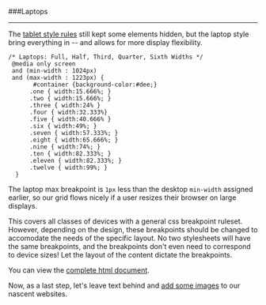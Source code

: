 ###Laptops

---

The [tablet style rules](tablet.md) still kept some elements hidden, but the laptop style bring everything in -- and allows for more display flexibility. 

```
/* Laptops: Full, Half, Third, Quarter, Sixth Widths */
 @media only screen 
 and (min-width : 1024px) 
 and (max-width : 1223px) {
       #container {background-color:#dee;}
      .one { width:15.666%; }
      .two { width:15.666%; }
      .three { width:24% }
      .four { width:32.333%}
      .five { width:40.666% }
      .six { width:49%; }
      .seven { width:57.333%; }
      .eight { width:65.666%; }
      .nine { width:74%; }
      .ten { width:82.333%; }
      .eleven { width:82.333%; }
      .twelve { width:99%; }
  }
  ```
  
The laptop max breakpoint is `1px` less than the desktop `min-width` assigned earlier, so our grid flows nicely if a user resizes their browser on large displays.
  
This covers all classes of devices with a general css breakpoint ruleset. However, depending on the design, these breakpoints should be changed to accomodate the needs of the specific layout. No two stylesheets will have the same breakpoints, and the breakpoints don't even need to correspond to device sizes! Let the layout of the content dictate the breakpoints.

You can view the [complete html document](complete.md).

Now, as a last step, let's leave text behind and [add some images](image.md) to our nascent websites.

